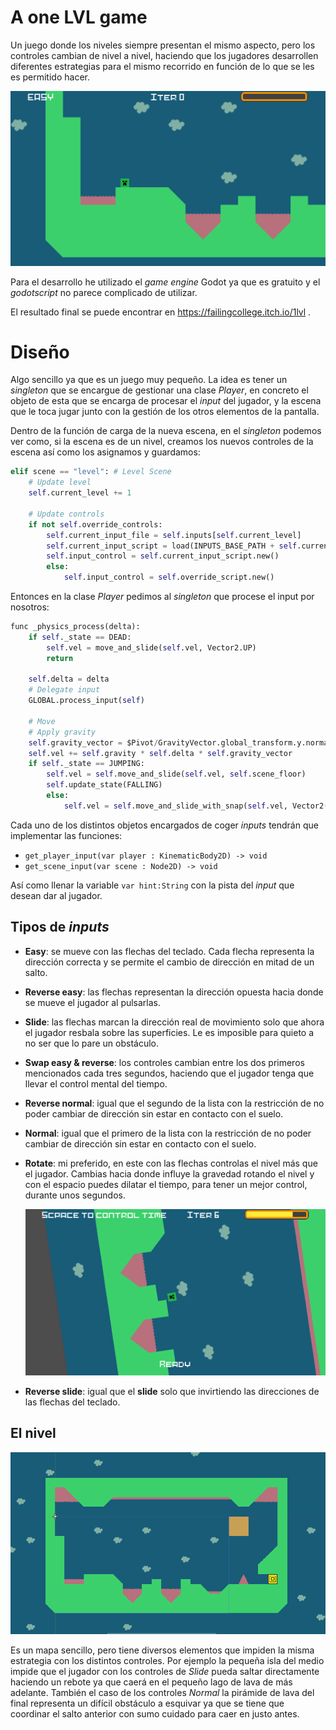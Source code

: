 # A one LVL game

Un juego donde los niveles siempre presentan el mismo aspecto, pero los controles cambian de nivel a nivel, haciendo que los jugadores desarrollen diferentes estrategias para el mismo recorrido en función de lo que se les es permitido hacer.

![](imgs/start.png)

Para el desarrollo he utilizado el *game engine* Godot ya que es gratuito y el *godotscript* no parece complicado de utilizar.

El resultado final se puede encontrar en https://failingcollege.itch.io/1lvl .

# Diseño

Algo sencillo ya que es un juego muy pequeño. La idea es tener un *singleton* que se encargue de gestionar una clase *Player*, en concreto el objeto de esta que se encarga de procesar el *input* del jugador, y la escena que le toca jugar junto con la gestión de los otros elementos de la pantalla.

Dentro de la función de carga de la nueva escena, en el *singleton* podemos ver como, si la escena es de un nivel, creamos los nuevos controles de la escena así como los asignamos y guardamos:

```python
elif scene == "level": # Level Scene
    # Update level
    self.current_level += 1

    # Update controls
    if not self.override_controls:
        self.current_input_file = self.inputs[self.current_level]
        self.current_input_script = load(INPUTS_BASE_PATH + self.current_input_file)
        self.input_control = self.current_input_script.new()
        else:
            self.input_control = self.override_script.new()
```

Entonces en la clase *Player* pedimos al *singleton* que procese el input por nosotros:

```python
func _physics_process(delta):
    if self._state == DEAD:
        self.vel = move_and_slide(self.vel, Vector2.UP)
        return

    self.delta = delta
    # Delegate input
    GLOBAL.process_input(self)

    # Move
    # Apply gravity
    self.gravity_vector = $Pivot/GravityVector.global_transform.y.normalized()
    self.vel += self.gravity * self.delta * self.gravity_vector
    if self._state == JUMPING:
        self.vel = self.move_and_slide(self.vel, self.scene_floor)
        self.update_state(FALLING)
        else:
            self.vel = self.move_and_slide_with_snap(self.vel, Vector2(0, 32) ,self.scene_floor,true,4,0.8)
```

Cada uno de los distintos objetos encargados de coger *inputs* tendrán que implementar las funciones:

- `get_player_input(var player : KinematicBody2D) -> void`
- `get_scene_input(var scene : Node2D) -> void`

Así como llenar la variable `var hint:String` con la pista del *input* que desean dar al jugador.

## Tipos de *inputs*

- **Easy**: se mueve con las flechas del teclado. Cada flecha representa la dirección correcta y se permite el cambio de dirección en mitad de un salto.

- **Reverse easy**: las flechas representan la dirección opuesta hacia donde se mueve el jugador al pulsarlas.

- **Slide**: las flechas marcan la dirección real de movimiento solo que ahora el jugador resbala sobre las superficies. Le es imposible para quieto a no ser que lo pare un obstáculo.

- **Swap easy & reverse**: los controles cambian entre los dos primeros mencionados cada tres segundos, haciendo que el jugador tenga que llevar el control mental del tiempo.

- **Reverse normal**: igual que el segundo de la lista con la restricción de no poder cambiar de dirección sin estar en contacto con el suelo.

- **Normal**: igual que el primero de la lista con la restricción de no poder cambiar de dirección sin estar en contacto con el suelo.

- **Rotate**: mi preferido, en este con las flechas controlas el nivel más que el jugador. Cambias hacia donde influye la gravedad rotando el nivel y con el espacio puedes dilatar el tiempo, para tener un mejor control, durante unos segundos.

  ![](imgs/rotate.png)

- **Reverse slide**: igual que el **slide** solo que invirtiendo las direcciones de las flechas del teclado.

## El nivel

![](imgs/mapa.png)

Es un mapa sencillo, pero tiene diversos elementos que impiden la misma estrategia con los distintos controles. Por ejemplo la pequeña isla del medio impide que el jugador con los controles de *Slide* pueda saltar directamente haciendo un rebote ya que caerá en el pequeño lago de lava de más adelante. También el caso de los controles *Normal* la pirámide de lava del final representa un difícil obstáculo a esquivar ya que se tiene que coordinar el salto anterior con sumo cuidado para caer en justo antes.
